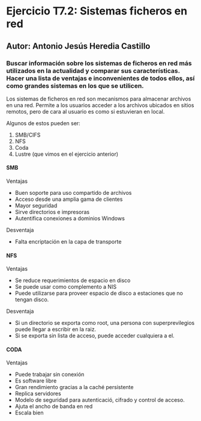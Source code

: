 # Ejercicio T7.2: Sistemas ficheros en red
## Autor: Antonio Jesús Heredia Castillo
### Buscar información sobre los sistemas de ficheros en red más utilizados en la actualidad y comparar sus  características. Hacer una lista de ventajas e inconvenientes de todos ellos, así como grandes sistemas en los que se utilicen.

Los sistemas de ficheros en red son mecanismos para almacenar archivos en una red.  Permite a los usuarios acceder a los archivos  ubicados en sitios remotos, pero de cara al usuario es como si estuvieran en local.

Algunos de estos pueden ser:

1. SMB/CIFS
2. NFS
3. Coda
4. Lustre (que vimos en el ejercicio anterior)

#### SMB
Ventajas

- Buen soporte para uso compartido de archivos
- Acceso desde una amplia gama de clientes
- Mayor seguridad
- Sirve directorios e impresoras
- Autentifica conexiones a dominios Windows

Desventaja

- Falta encriptación en la capa de transporte

#### NFS
Ventajas

- Se reduce requerimientos de espacio en disco
- Se puede usar como complemento a NIS
- Puede utilizarse para proveer espacio de disco a estaciones que no tengan disco.
  
Desventaja

- Si un directorio se exporta como root, una persona con superprevilegios puede llegar a escribir en la raiz.
- Si se exporta sin lista de acceso, puede acceder cualquiera a el. 

#### CODA

Ventajas

 - Puede trabajar sin conexión
 - Es software libre
 - Gran rendimiento gracias a la caché persistente
 - Replica servidores
 - Modelo de seguridad para autenticació, cifrado y control de acceso.
 - Ajuta el ancho de banda en red
 - Escala bien


